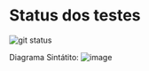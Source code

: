 # Status dos testes

![git status](http://3.129.230.99/svg/BrunoSaboya/Projeto-Compilador/)


Diagrama Sintátito:
![image](https://github.com/BrunoSaboya/Projeto-Compilador/assets/62663074/c443177a-61d3-4b65-8c60-a22c46a6d489)
